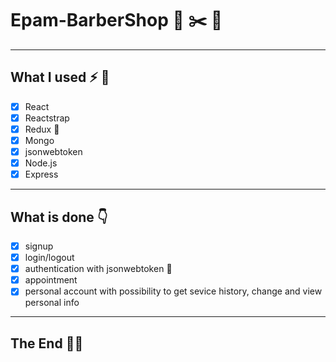 # Epam-BarberShop :barber: :scissors: :monkey: 

------------

## What I used :zap: :muscle:

- [x] React
- [x] Reactstrap
- [x] Redux :twisted_rightwards_arrows:
- [x] Mongo
- [x] jsonwebtoken
- [x] Node.js
- [x] Express

-----------------

## What is done :point_down: 

- [x] signup
- [x] login/logout
- [x] authentication with jsonwebtoken :key:
- [x] appointment
- [x] personal account with possibility to get sevice history, change and view personal info

-------------

## The End  :checkered_flag::clap:
